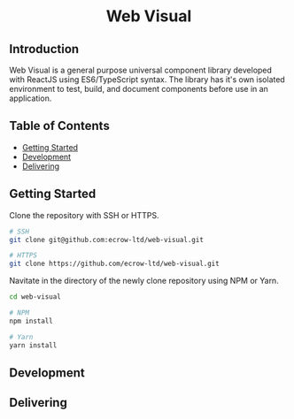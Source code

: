<!-- omit in toc -->
<div align="center">
  <h1>Web Visual</h1>
</div>

<!-- omit in toc -->
## Introduction
Web Visual is a general purpose universal component library developed with ReactJS using ES6/TypeScript syntax. The library has it's own isolated environment to test, build, and document components before use in an application.

<!-- omit in toc -->
## Table of Contents

- [Getting Started](#getting-started)
- [Development](#development)
- [Delivering](#delivering)

## Getting Started

Clone the repository with SSH or HTTPS.

``` bash
# SSH
git clone git@github.com:ecrow-ltd/web-visual.git

# HTTPS
git clone https://github.com/ecrow-ltd/web-visual.git
```

Navitate in the directory of the newly clone repository using NPM or Yarn.

``` bash
cd web-visual

# NPM
npm install

# Yarn
yarn install
```

## Development

## Delivering
